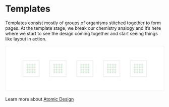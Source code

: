 # Templates

Templates consist mostly of groups of organisms stitched together to form pages. At the template stage, we break our chemistry analogy and it’s here where we start to see the design coming together and start seeing things like layout in action.

![](/assets/atomic-design/templates.png)

Learn more about [Atomic Design](http://atomicdesign.bradfrost.com/table-of-contents/)

